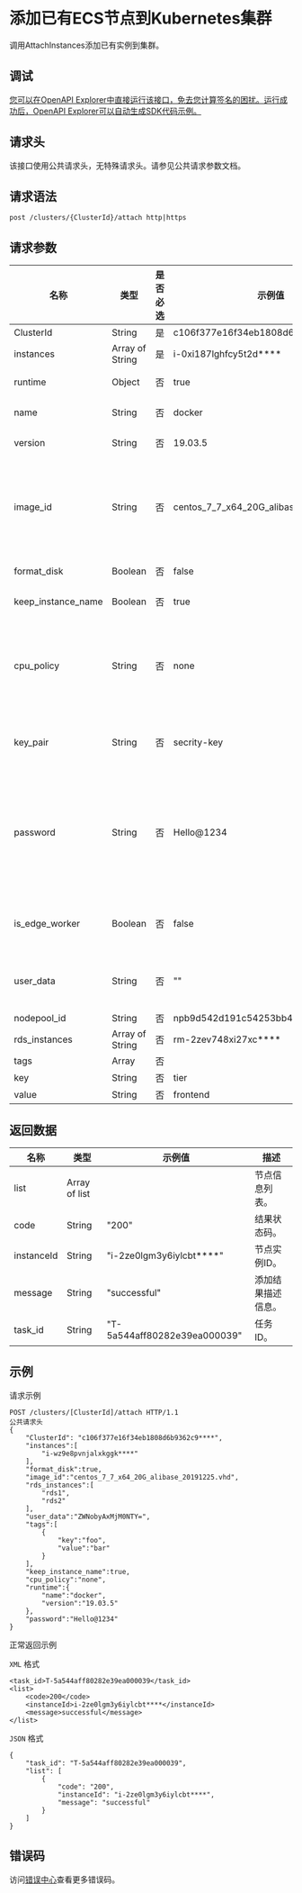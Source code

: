 # 添加已有ECS节点到Kubernetes集群

调用AttachInstances添加已有实例到集群。

## 调试

[您可以在OpenAPI Explorer中直接运行该接口，免去您计算签名的困扰。运行成功后，OpenAPI Explorer可以自动生成SDK代码示例。](https://api.aliyun.com/#product=CS&api=AttachInstances&type=ROA&version=2015-12-15)

## 请求头

该接口使用公共请求头，无特殊请求头。请参见公共请求参数文档。

## 请求语法

```
post /clusters/{ClusterId}/attach http|https
```

## 请求参数

|名称|类型|是否必选|示例值|描述|
|--|--|----|---|--|
|ClusterId|String|是|c106f377e16f34eb1808d6b9362c9\*\*\*\*|集群ID。 |
|instances|Array of String|是|i-0xi187lghfcy5t2d\*\*\*\*|实例ID。 |
|runtime|Object|否|true|是否保留实例名称。 |
|name|String|否|docker|容器运行时名称。 |
|version|String|否|19.03.5|容器运行时版本。 |
|image\_id|String|否|centos\_7\_7\_x64\_20G\_alibase\_20191225.vhd|自定义镜像，默认使用系统镜像。当选择自定义镜像时，将取代默认系统镜像。请参见[自定义镜像](https://help.aliyun.com/document_detail/146647.html)。 |
|format\_disk|Boolean|否|false|是否格式化数据盘。 |
|keep\_instance\_name|Boolean|否|true|是否保留实例名称。 |
|cpu\_policy|String|否|none|CPU策略。Kubernetes集群版本为1.12.6及以上版本支持static和none两种策略，默认为none。 |
|key\_pair|String|否|secrity-key|key\_pair名称，与login\_password二选一 |
|password|String|否|Hello@1234|扩容的worker节点密码。密码规则为8~30 个字符，且同时包含三项（大、小写字母，数字和特殊符号），和key\_pair二选一。 |
|is\_edge\_worker|Boolean|否|false|是否为边缘节点。接入ENS节点时需要配置为true。 |
|user\_data|String|否|""|RDS实例列表，将该ECS加入到选择的RDS实例的白名单中。 |
|nodepool\_id|String|否|npb9d542d191c54253bb4488bdc4fe\*\*\*\*|节点池ID。 |
|rds\_instances|Array of String|否|rm-2zev748xi27xc\*\*\*\*|RDS实例。 |
|tags|Array|否| |节点标签。 |
|key|String|否|tier|标签键。 |
|value|String|否|frontend|标签值。 |

## 返回数据

|名称|类型|示例值|描述|
|--|--|---|--|
|list|Array of list| |节点信息列表。 |
|code|String|"200"|结果状态码。 |
|instanceId|String|"i-2ze0lgm3y6iylcbt\*\*\*\*"|节点实例ID。 |
|message|String|"successful"|添加结果描述信息。 |
|task\_id|String|"T-5a544aff80282e39ea000039"|任务ID。 |

## 示例

请求示例

```
POST /clusters/[ClusterId]/attach HTTP/1.1
公共请求头
{
    "ClusterId": "c106f377e16f34eb1808d6b9362c9****",
    "instances":[
        "i-wz9e8pvnjalxkggk****"
    ],
    "format_disk":true,
    "image_id":"centos_7_7_x64_20G_alibase_20191225.vhd",
    "rds_instances":[
        "rds1",
        "rds2"
    ],
    "user_data":"ZWNobyAxMjM0NTY=",
    "tags":[
        {
            "key":"foo",
            "value":"bar"
        }
    ],
    "keep_instance_name":true,
    "cpu_policy":"none",
    "runtime":{
        "name":"docker",
        "version":"19.03.5"
    },
    "password":"Hello@1234"
}
```

正常返回示例

`XML` 格式

```
<task_id>T-5a544aff80282e39ea000039</task_id>
<list>
    <code>200</code>
    <instanceId>i-2ze0lgm3y6iylcbt****</instanceId>
    <message>successful</message>
</list>
```

`JSON` 格式

```
{
    "task_id": "T-5a544aff80282e39ea000039",
    "list": [
        {
            "code": "200",
            "instanceId": "i-2ze0lgm3y6iylcbt****",
            "message": "successful"
        }
    ]
}
```

## 错误码

访问[错误中心](https://error-center.aliyun.com/status/product/CS)查看更多错误码。


